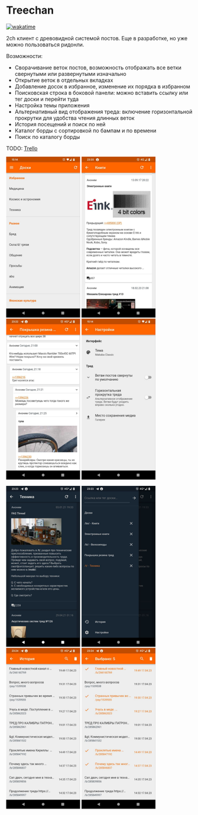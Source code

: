 # Treechan

[![wakatime](https://wakatime.com/badge/user/eb06c1d0-7ef9-4e5d-a664-4c0924533305/project/45d01e9d-9732-4df4-8eec-4c9090913f4d.svg)](https://wakatime.com/badge/user/eb06c1d0-7ef9-4e5d-a664-4c0924533305/project/45d01e9d-9732-4df4-8eec-4c9090913f4d)

2ch клиент с древовидной системой постов. 
Еще в разработке, но уже можно пользоваться ридонли.

Возможности:
 - Сворачивание веток постов, возможность отображать все ветки свернутыми или развернутыми изначально
 - Открытие веток в отдельных вкладках
 - Добавление досок в избранное, изменение их порядка в избранном
 - Поисковская строка в боковой панели: можно вставить ссылку или тег доски и перейти туда
 - Настройка темы приложения
 - Альтернативный вид отображения треда: включение горизонтальной прокрутки для удобства чтения длинных веток
 - История посещений и поиск по ней
 - Каталог борды с сортировкой по бампам и по времени
 - Поиск по каталогу борды
 
TODO: [Trello](https://trello.com/b/JxlUBxC0/todo "Trello")


<p float="left">
  <img src="demo-pics/1.jpg" width="200" />
  <img src="demo-pics/2.jpg" width="200" /> 
  <img src="demo-pics/3.jpg" width="200" /> 
  <img src="demo-pics/4.jpg" width="200" /> 
</p>
<p float="left">
  <img src="demo-pics/5.jpg" width="200" />
  <img src="demo-pics/6.jpg" width="200" />
  <img src="demo-pics/7.jpg" width="200" /> 
  <img src="demo-pics/8.jpg" width="200" /> 
 
</p>




